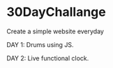 # 30DayChallange
Create a simple website everyday

DAY 1: Drums using JS.

DAY 2: Live functional clock.
